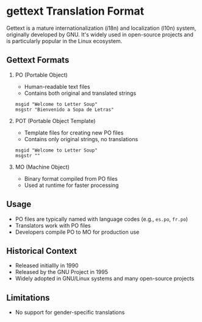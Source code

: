 # gettext Translation Format

Gettext is a mature internationalization (i18n) and localization (l10n) system, originally developed by GNU. It's widely used in open-source projects and is particularly popular in the Linux ecosystem.

## Gettext Formats

1. PO (Portable Object)

   - Human-readable text files
   - Contains both original and translated strings

   ```po
   msgid "Welcome to Letter Soup"
   msgstr "Bienvenido a Sopa de Letras"
   ```

2. POT (Portable Object Template)

   - Template files for creating new PO files
   - Contains only original strings, no translations

   ```po
   msgid "Welcome to Letter Soup"
   msgstr ""
   ```

3. MO (Machine Object)
   - Binary format compiled from PO files
   - Used at runtime for faster processing

## Usage

- PO files are typically named with language codes (e.g., `es.po`, `fr.po`)
- Translators work with PO files
- Developers compile PO to MO for production use

## Historical Context

- Released initiallly in 1990
- Released by the GNU Project in 1995
- Widely adopted in GNU/Linux systems and many open-source projects

## Limitations

- No support for gender-specific translations

